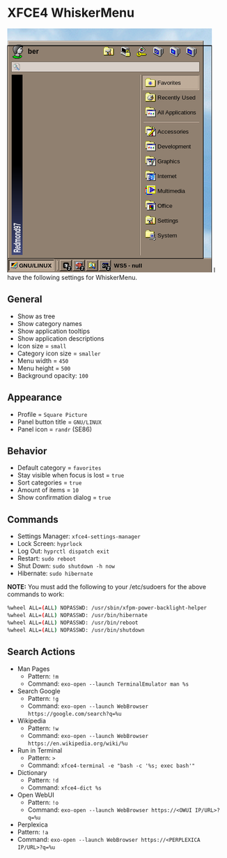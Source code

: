 # XFCE4 WhiskerMenu
![screenshot of whiskermenu](screenshot.png)
I have the following settings for WhiskerMenu.

## General
- Show as tree
- Show category names
- Show application tooltips
- Show application descriptions
- Icon size = `small`
- Category icon size = `smaller`
- Menu width = `450`
- Menu height = `500`
- Background opacity: `100`

## Appearance
- Profile = `Square Picture`
- Panel button title = `GNU/LINUX`
- Panel icon = `randr` (SE86)

## Behavior
- Default category = `favorites`
- Stay visible when focus is lost = `true`
- Sort categories = `true`
- Amount of items = `10`
- Show confirmation dialog = `true`

## Commands
- Settings Manager: `xfce4-settings-manager`
- Lock Screen: `hyprlock`
- Log Out: `hyprctl dispatch exit`
- Restart: `sudo reboot`
- Shut Down: `sudo shutdown -h now`
- Hibernate: `sudo hibernate`

**NOTE:** You must add the following to your /etc/sudoers for the above commands to work:

```bash
%wheel ALL=(ALL) NOPASSWD: /usr/sbin/xfpm-power-backlight-helper
%wheel ALL=(ALL) NOPASSWD: /usr/bin/hibernate
%wheel ALL=(ALL) NOPASSWD: /usr/bin/reboot
%wheel ALL=(ALL) NOPASSWD: /usr/bin/shutdown
```

## Search Actions
- Man Pages
  - Pattern: `!m`
  - Command: `exo-open --launch TerminalEmulator man %s`
- Search Google
  - Pattern: `!g`
  - Command: `exo-open --launch WebBrowser https://google.com/search?q=%u`
- Wikipedia
  - Pattern: `!w`
  - Command: `exo-open --launch WebBrowser https://en.wikipedia.org/wiki/%u`
- Run in Terminal
  - Pattern: `>`
  - Command: `xfce4-terminal -e "bash -c '%s; exec bash'"`
- Dictionary
  - Pattern: `!d`
  - Command: `xfce4-dict %s`
- Open WebUI
  - Pattern: `!o`
  - Command: `exo-open --launch WebBrowser https://<OWUI IP/URL>?q=%u`
- Perplexica
 - Pattern: `!a`
 - Command: `exo-open --launch WebBrowser https://<PERPLEXICA IP/URL>?q=%u`
